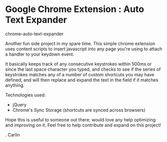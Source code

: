 Google Chrome Extension : Auto Text Expander
=========================
chrome-auto-text-expander

Another fun side project in my spare time. This simple chrome extension uses content scripts to insert javascript into any page you're using to attach a handler to your keydown event. 

It basically keeps track of any consecutive keystrokes within 500ms or since the last space character you typed, and checks to see if the series of keystrokes matches any of a number of custom shortcuts you may have defined, and will then replace and expand the text in the field if it matches anything.

Technologies used:
 - jQuery
 - Chrome's Sync Storage (shortcuts are synced across browsers)

Hope this is useful to someone out there; would love any help optimizing and improving on it. Feel free to help contribute and expand on this project!

. Carlin
